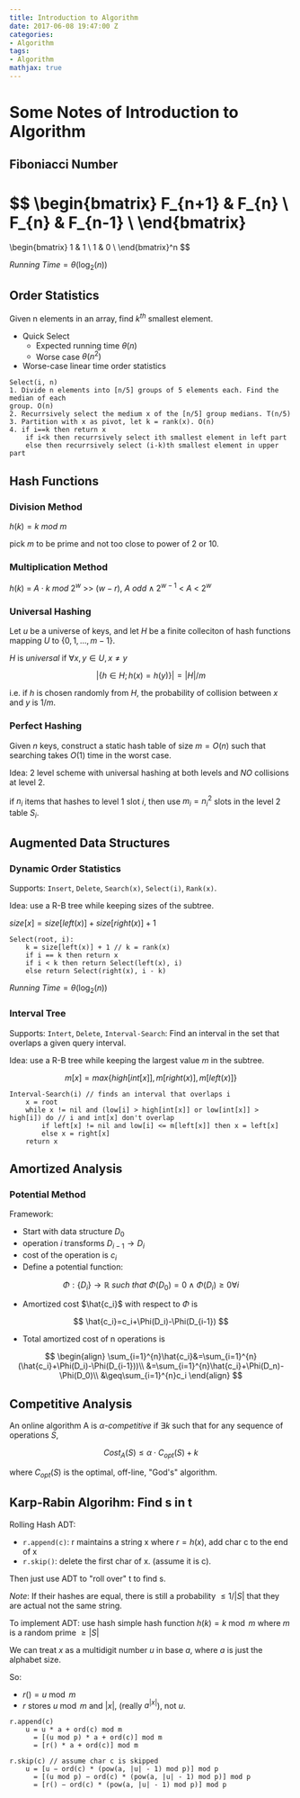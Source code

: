 ```yaml
---
title: Introduction to Algorithm
date: 2017-06-08 19:47:00 Z
categories:
- Algorithm
tags:
- Algorithm
mathjax: true
---
```


# Some Notes of Introduction to Algorithm

## Fiboniacci Number

$$
\begin{bmatrix}
    F_{n+1} & F_{n} \\
    F_{n} & F_{n-1} \\
\end{bmatrix}
=
\begin{bmatrix}
    1 & 1 \\
    1 & 0 \\
\end{bmatrix}^n
$$

$Running\ Time = \theta(\log_2(n))$

## Order Statistics

Given n elements in an array, find $k^{th}$ smallest element.

- Quick Select
    - Expected running time $\theta(n)$ 
    - Worse case $\theta(n^2)$
- Worse-case linear time order statistics
```
Select(i, n)
1. Divide n elements into [n/5] groups of 5 elements each. Find the median of each
group. O(n)
2. Recurrsively select the medium x of the [n/5] group medians. T(n/5)
3. Partition with x as pivot, let k = rank(x). O(n)
4. if i==k then return x
    if i<k then recurrsively select ith smallest element in left part
    else then recurrsively select (i-k)th smallest element in upper part
```

<!--more-->

## Hash Functions
### Division Method
$h(k) = k\ mod\ m$

pick $m$ to be prime and not too close to power of $2$ or $10$.

### Multiplication Method
$h(k)$ $=$ $A\cdot k$ $mod$ $2^w$ >> $(w - r)$, $A\ odd\land2^{w-1}$ < $A$ < $2^w$

### Universal Hashing
Let $u$ be a universe of keys, and let $H$ be a finite colleciton of hash functions
mapping $U$ to {$0,1,\dots,m-1$}.

$H$ is $universal$ if $\forall x,y\in U,x\ne y$

$$
\lvert\{h\in H;h(x)=h(y)\}\rvert=\lvert H\rvert/m
$$

i.e. if $h$ is chosen randomly from $H$, the probability of collision between $x$
and $y$ is $1/m$.

### Perfect Hashing
Given $n$ keys, construct a static hash table of size $m=O(n)$ such that searching
takes $O(1)$ time in the worst case.

Idea: 2 level scheme with universal hashing at both levels and _NO_ collisions at
level 2.

if $n_i$ items that hashes to level 1 slot $i$, then use $m_i=n_i^2$ slots in
the level 2 table $S_i$.

## Augmented Data Structures
### Dynamic Order Statistics

Supports: `Insert`, `Delete`, `Search(x)`, `Select(i)`, `Rank(x)`.

Idea: use a R-B tree while keeping sizes of the subtree.

$size[x]=size[left(x)]+size[right(x)]+1$
```
Select(root, i):
    k = size[left(x)] + 1 // k = rank(x)
    if i == k then return x
    if i < k then return Select(left(x), i)
    else return Select(right(x), i - k)
```
$Running\ Time = \theta(\log_2(n))$

### Interval Tree

Supports: `Intert`, `Delete`, `Interval-Search`: Find an interval in the set that 
overlaps a given query interval.

Idea: use a R-B tree while keeping the largest value $m$ in the subtree.

$$
m[x]=max\{high[int[x]], m[right(x)], m[left(x)]\}
$$

```
Interval-Search(i) // finds an interval that overlaps i
    x = root
    while x != nil and (low[i] > high[int[x]] or low[int[x]] > high[i]) do // i and int[x] don't overlap
        if left[x] != nil and low[i] <= m[left[x]] then x = left[x]
        else x = right[x]
    return x
```

## Amortized Analysis

### Potential Method
Framework:
- Start with data structure $D_0$
- operation $i$ transforms $D_{i-1} \to D_i$
- cost of the operation is $c_i$
- Define a potential function:

$$
\Phi:\{D_i\}\to\mathbb{R}\ such\ that\ \Phi(D_0)=0\land\Phi(D_i)\geq0\forall i
$$

- Amortized cost $\hat{c_i}$ with respect to $\Phi$ is

$$
\hat{c_i}=c_i+\Phi(D_i)-\Phi(D_{i-1})
$$

- Total amortized cost of n operations is

$$
\begin{align}
\sum_{i=1}^{n}\hat{c_i}&=\sum_{i=1}^{n}(\hat{c_i}+\Phi(D_i)-\Phi(D_{i-1}))\\
&=\sum_{i=1}^{n}\hat{c_i}+\Phi(D_n)-\Phi(D_0)\\
&\geq\sum_{i=1}^{n}c_i
\end{align}
$$

## Competitive Analysis
An online algorithm A is $\alpha$-$competitive$ if $\exists k$ such that for any
sequence of operations $S$,

$$
Cost_A(S)\leq\alpha\cdot C_{opt}(S)+k
$$

where $C_{opt}(S)$ is the optimal, off-line, "God's" algorithm.

## Karp-Rabin Algorihm: Find s in t
Rolling Hash ADT:
- `r.append(c)`: r maintains a string x where $r=h(x)$, add char c to the end of x
- `r.skip()`: delete the first char of x. (assume it is c).

Then just use ADT to "roll over" t to find s. 

_Note_: If their hashes are equal,
there is still a probability $\leq 1/\lvert S\rvert$ that they are actual not the
same string.

To implement ADT: use hash simple hash function $h(k)=k\bmod m$ where $m$ is a random
prime $\geq\lvert S\rvert$

We can treat $x$ as a multidigit number $u$ in base $a$, where $a$ is just the alphabet
size.

So:
- $r()=u\bmod m$
- $r$ stores $u\bmod m$ and $\lvert x\rvert$, (really $a^{\lvert x\rvert}$), not $u$.

```
r.append(c)
    u = u * a + ord(c) mod m 
      = [(u mod p) * a + ord(c)] mod m
      = [r() * a + ord(c)] mod m
```

```
r.skip(c) // assume char c is skipped
    u = [u − ord(c) * (pow(a, |u| - 1) mod p)] mod p
      = [(u mod p) − ord(c) * (pow(a, |u| - 1) mod p)] mod p
      = [r() − ord(c) * (pow(a, |u| - 1) mod p)] mod p
```
